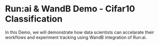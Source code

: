 # Run:ai & WandB Demo - Cifar10 Classification

In this Demo, we will demonstrate how data scientists can accelarate their workflows and experiment tracking using WandB integration of Run:ai. 
